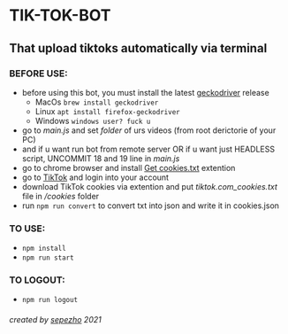 # TIK-TOK-BOT
## That upload tiktoks automatically via terminal
### BEFORE USE:
+ before using this bot, you must install the latest [geckodriver](https://github.com/mozilla/geckodriver/releases/) release
  + MacOs `brew install geckodriver`
  + Linux `apt install firefox-geckodriver`
  + Windows `windows user? fuck u`
+ go to *main.js* and set *folder* of urs videos (from root derictorie of your PC)
+ and if u want run bot from remote server OR if u want just HEADLESS script, UNCOMMIT 18 and 19 line in *main.js*
+ go to chrome browser and install [Get cookies.txt](https://chrome.google.com/webstore/detail/get-cookiestxt/bgaddhkoddajcdgocldbbfleckgcbcid/related?hl=en) extention
+ go to [TikTok](https://www.tiktok.com) and login into your account
+ download TikTok cookies via extention and put *tiktok.com_cookies.txt* file in */cookies* folder
+ run `npm run convert` to convert txt into json and write it in cookies.json
### TO USE:
+ `npm install`
+ `npm run start`
### TO LOGOUT:
+ `npm run logout`

###### created by [sepezho](https://sepezho.com) 2021